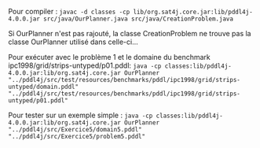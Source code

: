 Pour compiler : 
`javac -d classes -cp lib/org.sat4j.core.jar:lib/pddl4j-4.0.0.jar src/java/OurPlanner.java src/java/CreationProblem.java`

Si OurPlanner n'est pas rajouté, la classe CreationProblem ne trouve pas la classe OurPlanner utilisé dans celle-ci...

Pour exécuter avec le problème 1 et le domaine du benchmark ipc1998/grid/strips-untyped/p01.pddl: 
`java -cp classes:lib/pddl4j-4.0.0.jar:lib/org.sat4j.core.jar OurPlanner "../pddl4j/src/test/resources/benchmarks/pddl/ipc1998/grid/strips-untyped/domain.pddl" "../pddl4j/src/test/resources/benchmarks/pddl/ipc1998/grid/strips-untyped/p01.pddl"`

Pour tester sur un exemple simple : 
`java -cp classes:lib/pddl4j-4.0.0.jar:lib/org.sat4j.core.jar OurPlanner "../pddl4j/src/Exercice5/domain5.pddl" "../pddl4j/src/Exercice5/problem5.pddl"`